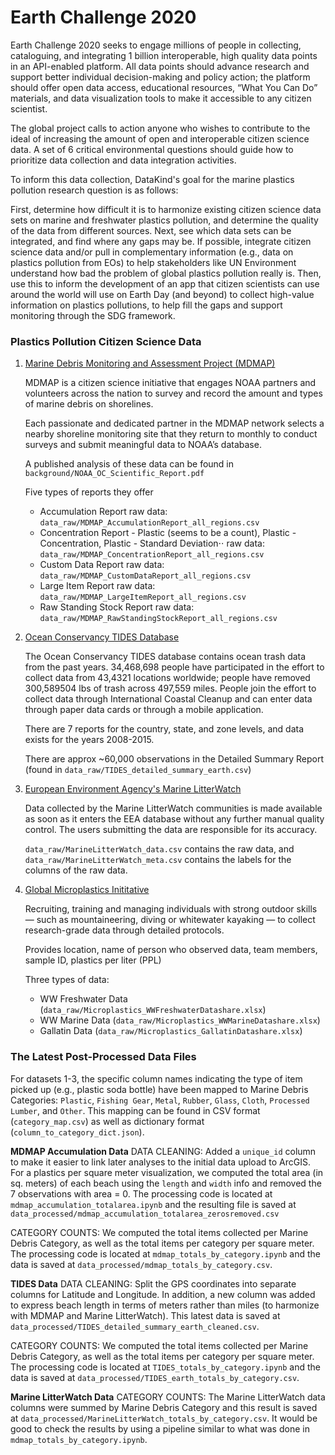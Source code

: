 # Earth Challenge 2020

Earth Challenge 2020 seeks to engage millions of people in collecting, cataloguing, and integrating 1 billion interoperable, high quality data points in an API-enabled platform. All data points should advance research and support better individual decision-making and policy action; the platform should offer open data access, educational resources, “What You Can Do” materials, and data visualization tools to make it accessible to any citizen scientist.

The global project calls to action anyone who wishes to contribute to the ideal of increasing the amount of open and interoperable citizen science data. A set of 6 critical environmental questions should guide how to prioritize data collection and data integration activities.

To inform this data collection, DataKind's goal for the marine plastics pollution research question is as follows:

First, determine how difficult it is to harmonize existing citizen science data sets on marine and freshwater plastics pollution, and determine the quality of the data from different sources. Next, see which data sets can be integrated, and find where any gaps may be.  If possible, integrate citizen science data and/or pull in complementary information (e.g., data on plastics pollution from EOs) to help stakeholders like UN Environment understand how bad the problem of global plastics pollution really is.  Then, use this to inform the development of an app that citizen scientists can use around the world will use on Earth Day (and beyond) to collect high-value information on plastics pollutions, to help fill the gaps and support monitoring through the SDG framework.


### Plastics Pollution Citizen Science Data

1. [Marine Debris Monitoring and Assessment Project (MDMAP)](https://mdmap.orr.noaa.gov/login)

   MDMAP is a citizen science initiative that engages NOAA partners and volunteers across the nation to survey and record the amount and types of marine debris on shorelines.

   Each passionate and dedicated partner in the MDMAP network selects a nearby shoreline monitoring site that they return to monthly to conduct surveys and submit meaningful data to NOAA’s database.

   A published analysis of these data can be found in `background/NOAA_OC_Scientific_Report.pdf`

   Five types of reports they offer
   * Accumulation Report
   raw data: `data_raw/MDMAP_AccumulationReport_all_regions.csv`
   * Concentration Report - Plastic (seems to be a count), Plastic - Concentration, Plastic - Standard Deviation⋅⋅
   raw data: `data_raw/MDMAP_ConcentrationReport_all_regions.csv`
   * Custom Data Report
   raw data: `data_raw/MDMAP_CustomDataReport_all_regions.csv`
   * Large Item Report
   raw data: `data_raw/MDMAP_LargeItemReport_all_regions.csv`
   * Raw Standing Stock Report
   raw data: `data_raw/MDMAP_RawStandingStockReport_all_regions.csv`

2. [Ocean Conservancy TIDES Database](https://www.coastalcleanupdata.org/)

   The Ocean Conservancy TIDES database contains ocean trash data from the past years. 34,468,698 people have participated in the effort to collect data from 43,4321 locations worldwide; people have removed 300,589504 lbs of trash across 497,559 miles. People join the effort to collect data through International Coastal Cleanup and can enter data through paper data cards or through a mobile application.

   There are 7 reports for the country, state, and zone levels, and data exists for the years 2008-2015.

   There are approx ~60,000 observations in the Detailed Summary Report (found in `data_raw/TIDES_detailed_summary_earth.csv`)

3. [European Environment Agency's Marine LitterWatch](https://www.eea.europa.eu/themes/water/europes-seas-and-coasts/assessments/marine-litterwatch/data-and-results/marine-litterwatch-data-viewer/marine-litterwatch-data-viewer)

   Data collected by the Marine LitterWatch communities is made available as soon as it enters the EEA database without any further manual quality control. The users submitting the data are responsible for its accuracy.

   `data_raw/MarineLitterWatch_data.csv` contains the raw data, and `data_raw/MarineLitterWatch_meta.csv` contains the labels for the columns of the raw data.

4. [Global Microplastics Inititative](https://www.adventurescientists.org/microplastics.html)

   Recruiting, training and managing individuals with strong outdoor skills — such as mountaineering, diving or whitewater kayaking — to collect research-grade data through detailed protocols.

   Provides location, name of person who observed data, team members, sample ID, plastics per liter (PPL)

   Three types of data:
   * WW Freshwater Data (`data_raw/Microplastics_WWFreshwaterDatashare.xlsx`)
   * WW Marine Data (`data_raw/Microplastics_WWMarineDatashare.xlsx`)
   * Gallatin Data (`data_raw/Microplastics_GallatinDatashare.xlsx`)


### The Latest Post-Processed Data Files

For datasets 1-3, the specific column names indicating the type of item picked up (e.g., plastic soda bottle) have been mapped to Marine Debris Categories: `Plastic`, `Fishing Gear`, `Metal`, `Rubber`, `Glass`, `Cloth`, `Processed Lumber`, and `Other`. This mapping can be found in CSV format (`category_map.csv`) as well as dictionary format (`column_to_category_dict.json`).

**MDMAP Accumulation Data**
DATA CLEANING: Added a `unique_id` column to make it easier to link later analyses to the initial data upload to ArcGIS. For a plastics per square meter visualization, we computed the total area (in sq. meters) of each beach using the `length` and `width` info and removed the 7 observations with area = 0. The processing code is located at `mdmap_accumulation_totalarea.ipynb` and the resulting file is saved at `data_processed/mdmap_accumulation_totalarea_zerosremoved.csv`

CATEGORY COUNTS: We computed the total items collected per Marine Debris Category, as well as the total items per category per square meter.  The processing code is located at `mdmap_totals_by_category.ipynb` and the data is saved at `data_processed/mdmap_totals_by_category.csv`.

**TIDES Data**
DATA CLEANING: Split the GPS coordinates into separate columns for Latitude and Longitude.  In addition, a new column was added to express beach length in terms of meters rather than miles (to harmonize with MDMAP and Marine LitterWatch). This latest data is saved at `data_processed/TIDES_detailed_summary_earth_cleaned.csv`.

CATEGORY COUNTS: We computed the total items collected per Marine Debris Category, as well as the total items per category per square meter.  The processing code is located at `TIDES_totals_by_category.ipynb` and the data is saved at `data_processed/TIDES_earth_totals_by_category.csv`.

**Marine LitterWatch Data**
CATEGORY COUNTS: The Marine LitterWatch data columns were summed by Marine Debris Category and this result is saved at `data_processed/MarineLitterWatch_totals_by_category.csv`. It would be good to check the results by using a pipeline similar to what was done in `mdmap_totals_by_category.ipynb`.
